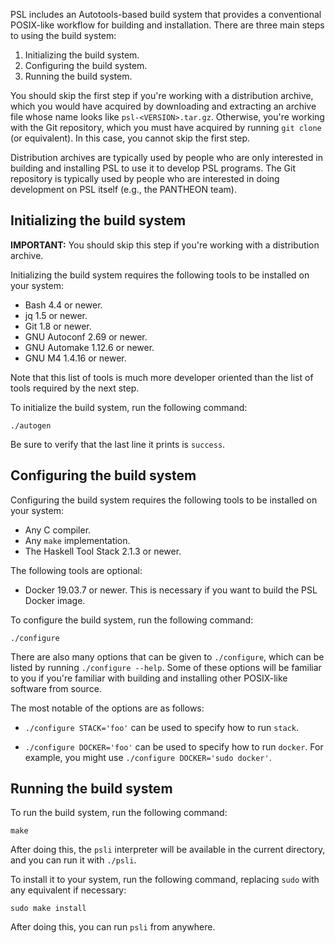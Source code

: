 PSL includes an Autotools-based build system that provides a
conventional POSIX-like workflow for building and installation.
There are three main steps to using the build system:

1. Initializing the build system.
2. Configuring the build system.
3. Running the build system.

You should skip the first step if you're working with a distribution
archive, which you would have acquired by downloading and extracting an
archive file whose name looks like `psl-<VERSION>.tar.gz`.
Otherwise, you're working with the Git repository, which you must have
acquired by running `git clone` (or equivalent).
In this case, you cannot skip the first step.

Distribution archives are typically used by people who are only
interested in building and installing PSL to use it to develop PSL
programs.
The Git repository is typically used by people who are interested in
doing development on PSL itself (e.g., the PANTHEON team).

## Initializing the build system

**IMPORTANT:**
You should skip this step if you're working with a distribution archive.

Initializing the build system requires the following tools to be
installed on your system:

- Bash 4.4 or newer.
- jq 1.5 or newer.
- Git 1.8 or newer.
- GNU Autoconf 2.69 or newer.
- GNU Automake 1.12.6 or newer.
- GNU M4 1.4.16 or newer.

Note that this list of tools is much more developer oriented than the
list of tools required by the next step.

To initialize the build system, run the following command:

```
./autogen
```

Be sure to verify that the last line it prints is `success`.

## Configuring the build system

Configuring the build system requires the following tools to be
installed on your system:

- Any C compiler.
- Any `make` implementation.
- The Haskell Tool Stack 2.1.3 or newer.

The following tools are optional:

- Docker 19.03.7 or newer.
  This is necessary if you want to build the PSL Docker image.

To configure the build system, run the following command:

```
./configure
```

There are also many options that can be given to `./configure`, which
can be listed by running `./configure --help`.
Some of these options will be familiar to you if you're familiar with
building and installing other POSIX-like software from source.

The most notable of the options are as follows:

- `./configure STACK='foo'` can be used to specify how to run `stack`.

- `./configure DOCKER='foo'` can be used to specify how to run `docker`.
  For example, you might use `./configure DOCKER='sudo docker'`.

## Running the build system

To run the build system, run the following command:

```
make
```

After doing this, the `psli` interpreter will be available in the
current directory, and you can run it with `./psli`.

To install it to your system, run the following command, replacing
`sudo` with any equivalent if necessary:

```
sudo make install
```

After doing this, you can run `psli` from anywhere.
